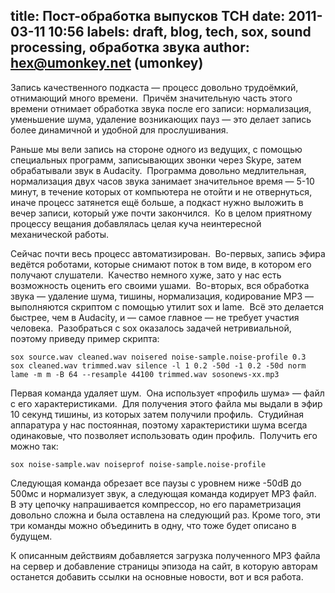 title: Пост-обработка выпусков ТСН
date: 2011-03-11 10:56
labels: draft, blog, tech, sox, sound processing, обработка звука
author: hex@umonkey.net (umonkey)
---
Запись качественного подкаста — процесс довольно трудоёмкий, отнимающий много
времени.  Причём значительную часть этого времени отнимает обработка звука после
его записи: нормализация, уменьшение шума, удаление возникающих пауз — это
делает запись более динамичной и удобной для прослушивания.

Раньше мы вели запись на стороне одного из ведущих, с помощью специальных
программ, записывающих звонки через Skype, затем обрабатывали звук в Audacity. 
Программа довольно медлительная, нормализация двух часов звука занимает
значительное время — 5-10 минут, в течение которых от компьютера не отойти и не
отвернуться, иначе процесс затянется ещё больше, а подкаст нужно выложить в
вечер записи, который уже почти закончился.  Ко в целом приятному процессу
вещания добавлялась целая куча неинтересной механической работы.

Сейчас почти весь процесс автоматизирован.  Во-первых, запись эфира ведётся
роботами, которые снимают поток в том виде, в котором его получают слушатели. 
Качество немного хуже, зато у нас есть возможность оценить его своими ушами. 
Во-вторых, вся обработка звука — удаление шума, тишины, нормализация,
кодирование MP3 — выполняются скриптом с помощью утилит sox и lame.  Всё это
делается быстрее, чем в Audacity, и — самое главное — не требует участия
человека.  Разобраться с sox оказалось задачей нетривиальной, поэтому приведу
пример скрипта:

    sox source.wav cleaned.wav noisered noise-sample.noise-profile 0.3
    sox cleaned.wav trimmed.wav silence -l 1 0.2 -50d -1 0.2 -50d norm
    lame -m m -B 64 --resample 44100 trimmed.wav sosonews-xx.mp3

Первая команда удаляет шум.  Она использует «профиль шума» — файл с его
характеристиками.  Для получения этого файла мы выдали в эфир 10 секунд тишины,
из которых затем получили профиль.  Студийная аппаратура у нас постоянная,
поэтому характеристики шума всегда одинаковые, что позволяет использовать один
профиль.  Получить его можно так:

    sox noise-sample.wav noiseprof noise-sample.noise-profile

Следующая команда обрезает все паузы с уровнем ниже -50dB до 500мс и нормализует
звук, а следующая команда кодирует MP3 файл.  В эту цепочку напрашивается
компрессор, но его параметризация довольно сложна и была оставлена на следующий
раз.  Кроме того, эти три команды можно объединить в одну, что тоже будет
описано в будущем.

К описанным действиям добавляется загрузка полученного MP3 файла на сервер и
добавление страницы эпизода на сайт, в которую авторам останется добавить ссылки
на основные новости, вот и вся работа.
